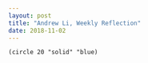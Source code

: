 ```yaml
---
layout: post
title: "Andrew Li, Weekly Reflection"
date: 2018-11-02
---
```


```(circle 20 "solid" "blue)```
